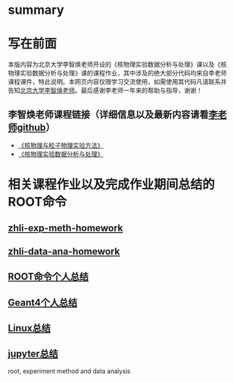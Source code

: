 # summary

# 写在前面
本版内容为北京大学李智焕老师开设的《核物理实验数据分析与处理》课以及《核物理实验数据分析与处理》课的课程作业，其中涉及的绝大部分代码均来自李老师课程课件，特此说明。本网页内容仅限学习交流使用，如需使用其代码凡请联系并告知[北京大学李智焕老师](http://ppnp.pku.edu.cn/info/1013/1045.htm)。最后感谢李老师一年来的帮助与指导，谢谢！
## 李智焕老师课程链接（详细信息以及最新内容请看[李老师github](https://github.com/zhihuanli)）
- [《核物理与粒子物理实验方法》](https://zhihuanli.github.io/Experimental-Method-in-Nuclear-Physics/)
- [《核物理实验数据分析与处理》](https://zhihuanli.github.io/Experimental-Data-Analysis-Course/)

# 相关课程作业以及完成作业期间总结的ROOT命令

## [zhli-exp-meth-homework](https://dragon-xi.github.io/zhli-exp-meth-homework)

## [zhli-data-ana-homework](https://dragon-xi.github.io/zhli-data-ana-homework)

## [ROOT命令个人总结](https://dragon-xi.github.io/summary/ROOT/roottips_xi.html)

## [Geant4个人总结](https://dragon-xi.github.io/summary/geant4/geant4note_xi.html)

## [Linux总结](https://dragon-xi.github.io/summary/linux/Linuxtips_xi.html)

## [jupyter总结](https://dragon-xi.github.io/summary/jupyter/readme_jupyter.html)

root, experiment method and data analysis
